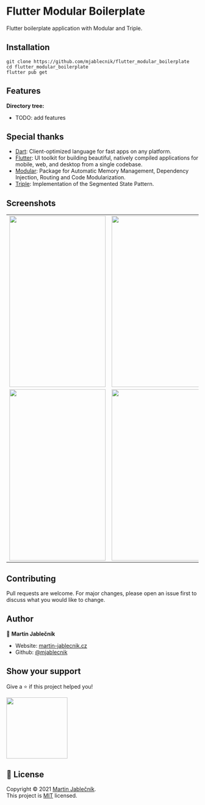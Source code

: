 # Flutter Modular Boilerplate
Flutter boilerplate application with Modular and Triple.


## Installation

  ```
  git clone https://github.com/mjablecnik/flutter_modular_boilerplate
  cd flutter_modular_boilerplate
  flutter pub get
  ```
  
## Features
 **Directory tree:**
 - TODO: add features



## Special thanks

 - [Dart](https://dart.dev/): Client-optimized language for fast apps on any platform.
 - [Flutter](https://flutter.dev/): UI toolkit for building beautiful, natively compiled applications for mobile, web, and desktop from a single codebase.
 - [Modular](https://pub.dev/packages/flutter_modular): Package for Automatic Memory Management, Dependency Injection, Routing and Code Modularization.
 - [Triple](https://pub.dev/packages/flutter_triple): Implementation of the Segmented State Pattern.


## Screenshots
<table>
 <tr><td>
   <img src="screenshots/Screenshot_1625468812.png" width="252" height="448">
 </td><td>
   <img src="screenshots/Screenshot_1625468932.png" width="252" height="448">
 </td><td>
   <img src="screenshots/Screenshot_1625468788.png" width="252" height="448">
 </td></tr>
 <tr><td>
   <img src="screenshots/Screenshot_1625479438.png" width="252" height="448">
 </td><td>
   <img src="screenshots/Screenshot_1625478498.png" width="252" height="448">
 </td><td>
   <img src="screenshots/Screenshot_1625478498.png" width="252" height="448">
 </td></tr>
</table>


## Contributing
Pull requests are welcome. For major changes, please open an issue first to discuss what you would like to change.


## Author

👤 **Martin Jablečník**

* Website: [martin-jablecnik.cz](https://www.martin-jablecnik.cz)
* Github: [@mjablecnik](https://github.com/mjablecnik)


## Show your support

Give a ⭐️ if this project helped you!

<a href="https://www.patreon.com/mjablecnik">
  <img src="https://c5.patreon.com/external/logo/become_a_patron_button@2x.png" width="160">
</a>


## 📝 License

Copyright © 2021 [Martin Jablečník](https://github.com/mjablecnik).<br />
This project is [MIT](LICENSE) licensed.


